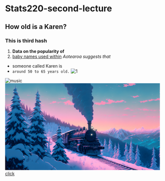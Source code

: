 # Stats220-second-lecture
## How old is a Karen?
### This is third hash

1. **Data on the popularity of**
2. [baby names used within](https://duckduckgo.com)
*Aotearoa suggests that*
* someone called Karen is 
* `around 50 to 65 years old.`
![1](https://user-images.githubusercontent.com/126427168/221707135-e2d6a05e-cd5c-4ad6-8193-e042841031a8.png)

![music](https://nztop40.co.nz/chart/singles)
![wallpaper](wallhaven-9dm7dd_1920x1080.png)
[click](https://duckduckgo.com)
